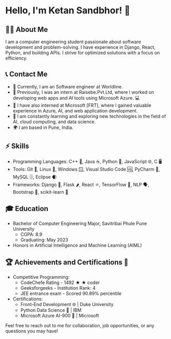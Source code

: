 <!-- Add your profile image here -->

# Hello, I'm Ketan Sandbhor! 👋

## 👨‍💻 About Me
I am a computer engineering student passionate about software development and problem-solving. I have experience in Django, React, Python, and building APIs. I strive for optimized solutions with a focus on efficiency.

## 📞 Contact Me

<!DOCTYPE html>
<html>
<head>
  <title>Your Page Title</title>
  <link rel="stylesheet" href="https://cdnjs.cloudflare.com/ajax/libs/font-awesome/6.0.0-beta3/css/all.min.css">
</head>
<body>
  <!-- Email -->
  <a href="mailto:ketansandbhor32@gmail.com">
    <i class="fas fa-envelope"></i>
  </a>

  <!-- LinkedIn -->
  <a href="https://www.linkedin.com/in/ketan-sandbhor-7083/">
    <i class="fab fa-linkedin"></i>
  </a>

  <!-- GitHub -->
  <a href="https://github.com/ketan70">
    <i class="fab fa-github"></i>
  </a>
</body>
</html>



- 🔭 Currently, I am an  Software engineer at Worldline.
- 💼 Previously, I was an intern at Raisebe.Pvt.Ltd, where I worked on developing web apps and AI tools using Microsoft Azure. 💻
- 💼 I have also interned at Microsoft [FRT], where I gained valuable experience in Azure, AI, and web application development.
- 🌱 I am constantly learning and exploring new technologies in the field of AI, cloud computing, and data science.
- 🌍 I am based in Pune, India.

## ⚡ Skills
- Programming Languages: C++ 🌟, Java ☕, Python 🐍, JavaScript 🌐, C 🖥️
- Tools: Git 🐙, Linux 🐧, Windows 🪟, Visual Studio Code 🆚, PyCharm 🐍, MySQL 🗄️, Eclipse 🌒
- Frameworks: Django 🎸, Flask 🌶️, React ⚛️, TensorFlow 🧠, NLP 🗣️, Bootstrap 🌈, scikit-learn 🧮


## 🎓 Education
- Bachelor of Computer Engineering Major, Savitribai Phule Pune University
  - CGPA: 8.9
  - Graduating: May 2023
- Honors in Artificial Intelligence and Machine Learning (AIML)

## 🏆 Achievements and Certifications 🎯
- Competitive Programming:
  - CodeChefe Rating - 1492 ★ ★ coder
  - Geeksforgeeks - Institution Rank: 4
  - JEE entrance exam - Scored 90.89% percentile
- Certifications:
  - Front-End Development 🌐   | Duke University 
  - Python Data Science 🐍     | IBM 
  - Microsoft Azure AI-900 🤖  | Microsoft


Feel free to reach out to me for collaboration, job opportunities, or any questions you may have!
